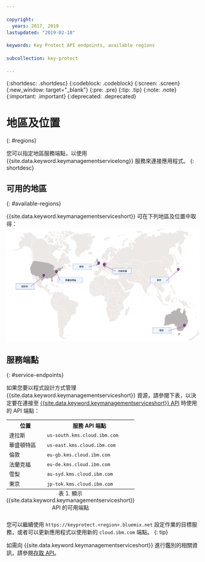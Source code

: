 ```yaml
---

copyright:
  years: 2017, 2019
lastupdated: "2019-02-18"

keywords: Key Protect API endpoints, available regions

subcollection: key-protect

---
```


{:shortdesc: .shortdesc}
{:codeblock: .codeblock}
{:screen: .screen}
{:new_window: target="_blank"}
{:pre: .pre}
{:tip: .tip}
{:note: .note}
{:important: .important}
{:deprecated: .deprecated}

# 地區及位置
{: #regions}

您可以指定地區服務端點，以使用 {{site.data.keyword.keymanagementservicelong}} 服務來連接應用程式。
{: shortdesc}

## 可用的地區
{: #available-regions}

{{site.data.keyword.keymanagementserviceshort}} 可在下列地區及位置中取得：
![影像顯示可取得 Key Protect 服務的地區。](images/world-map_min.svg)

## 服務端點
{: #service-endpoints}

如果您要以程式設計方式管理 {{site.data.keyword.keymanagementserviceshort}} 資源，請參閱下表，以決定要在連接至 [{{site.data.keyword.keymanagementserviceshort}} API](https://{DomainName}/apidocs/key-protect) 時使用的 API 端點： 

<table>
    <tr>
        <th>位置</th>
        <th>服務 API 端點</th>
    </tr>
    <tr>
        <td>達拉斯</td>
        <td>
            <code>us-south.kms.cloud.ibm.com</code>
        </td>
    </tr>
    <tr>
        <td>華盛頓特區</td>
        <td>
            <code>us-east.kms.cloud.ibm.com</code>
        </td>
    </tr>
    <tr>
        <td>倫敦</td>
        <td>
            <code>eu-gb.kms.cloud.ibm.com</code>
        </td>
    </tr>
    <tr>
        <td>法蘭克福</td>
        <td>
            <code>eu-de.kms.cloud.ibm.com</code>
        </td>
    </tr>
    <tr>
        <td>雪梨</td>
        <td>
            <code>au-syd.kms.cloud.ibm.com</code>
        </td>
    </tr>
    <tr>
        <td>東京</td>
        <td>
            <code>jp-tok.kms.cloud.ibm.com</code>
        </td>
    </tr>
    <caption style="caption-side:bottom;">表 1. 顯示 {{site.data.keyword.keymanagementserviceshort}} API 的可用端點</caption>
</table>

您可以繼續使用 `https://keyprotect.<region>.bluemix.net` 設定作業的目標服務，或者可以更新應用程式以使用新的 `cloud.ibm.com` 端點。
{: tip}

如需向 {{site.data.keyword.keymanagementserviceshort}} 進行鑑別的相關資訊，請參閱[存取 API](/docs/services/key-protect?topic=key-protect-set-up-api)。
